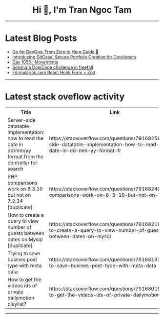 <h1 align="center">Hi 👋, I'm Tran Ngoc Tam</h1>

---

# Latest Blog Posts 
<!-- BLOG-POST-LIST:START -->
- [Go for DevOps: From Zero to Hero Guide 🚀](https://dev.to/brunociccarino/go-for-devops-from-zero-to-hero-guide-h4a)
- [Introducing GitCase: Secure Portfolio Creation for Developers](https://dev.to/johnnykod/introducing-gitcase-secure-portfolio-creation-for-developers-h9b)
- [Day 1055 : Movements](https://dev.to/dwane/day-1055-movements-4j2e)
- [Solving a DojoCode challenge in freefall](https://dev.to/seb-dojo/solving-a-code-challenge-in-freefall-3bei)
- [Formulários com React Hook Form + Zod](https://dev.to/lukesilva/formularios-com-react-hook-form-zod-5cip)
<!-- BLOG-POST-LIST:END -->

---

# Latest stack oveflow activity
<table>
  <tr><th>Title</th><th>Link</th></tr>
  <!-- STACKOVERFLOW:START --><tr><td>Server-side datatable implementation: how to read the date in dd/mm/yy format from the controller for search</td><td>https://stackoverflow.com/questions/79168256/server-side-datatable-implementation-how-to-read-the-date-in-dd-mm-yy-format-fr</td></tr><tr><td>PHP comparisons work on 8.3.10 but not on 7.2.34 [duplicate]</td><td>https://stackoverflow.com/questions/79168240/php-comparisons-work-on-8-3-10-but-not-on-7-2-34</td></tr><tr><td>How to create a query to view number of guests between dates on Mysql [duplicate]</td><td>https://stackoverflow.com/questions/79168216/how-to-create-a-query-to-view-number-of-guests-between-dates-on-mysql</td></tr><tr><td>Trying to save busines post type with meta data</td><td>https://stackoverflow.com/questions/79168193/trying-to-save-busines-post-type-with-meta-data</td></tr><tr><td>How to get the videos ids of private dailymotion playlist?</td><td>https://stackoverflow.com/questions/79168015/how-to-get-the-videos-ids-of-private-dailymotion-playlist</td></tr><!-- STACKOVERFLOW:END -->
</table>

---


